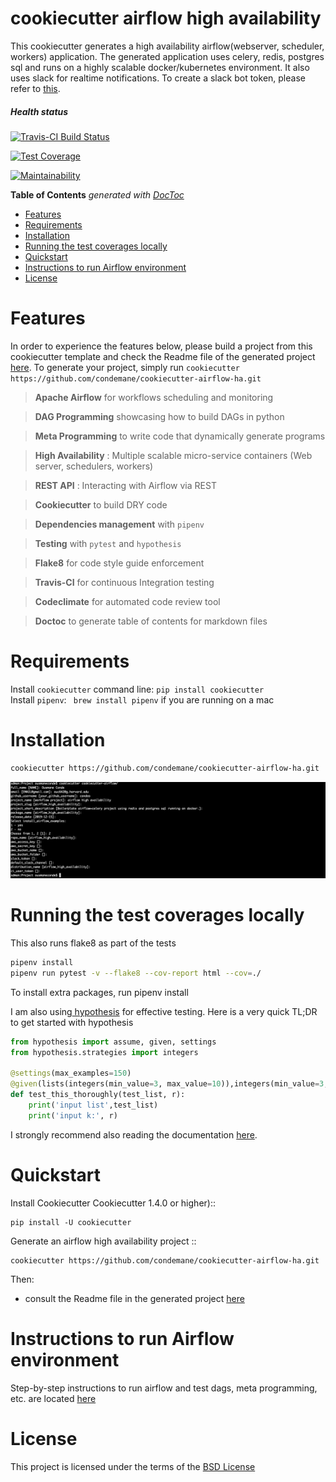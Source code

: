 
# cookiecutter airflow high availability

This cookiecutter generates a high availability airflow(webserver, scheduler, workers) application. 
The generated application uses celery, redis, postgres sql and runs on a highly scalable docker/kubernetes environment. 
It also uses slack for realtime notifications. To create a slack bot token, please refer to
[this](https://slack.com/help/articles/215770388-Create-and-regenerate-API-tokens).

##### Health status
[![Travis-CI Build Status](https://travis-ci.com/condemane/cookiecutter-airflow-ha.svg?branch=master)](https://travis-ci.com/condemane/cookiecutter-airflow-ha)

[![Test Coverage](https://api.codeclimate.com/v1/badges/2babb53ece2cdf5f26b5/test_coverage)](https://codeclimate.com/repos/5df69446d07d92016300451e/test_coverage)

[![Maintainability](https://api.codeclimate.com/v1/badges/2babb53ece2cdf5f26b5/maintainability)](https://codeclimate.com/repos/5df69446d07d92016300451e/maintainability)


<!-- START doctoc generated TOC please keep comment here to allow auto update -->
<!-- DON'T EDIT THIS SECTION, INSTEAD RE-RUN doctoc TO UPDATE -->
**Table of Contents**  *generated with [DocToc](https://github.com/thlorenz/doctoc)*

- [Features](#features)
- [Requirements](#requirements)
- [Installation](#installation)
- [Running the test coverages locally](#running-the-test-coverages-locally)
- [Quickstart](#quickstart)
- [Instructions to run Airflow environment](#instructions-to-run-airflow-environment)
- [License](#license)

<!-- END doctoc generated TOC please keep comment here to allow auto update -->

# Features
In order to experience the features below, please build a project from this cookiecutter template and 
check the Readme file of the generated project [here](%7B%7Bcookiecutter.repo_name%7D%7D/Readme.md).
To generate your project, simply run ```cookiecutter https://github.com/condemane/cookiecutter-airflow-ha.git```

> **Apache Airflow**  for workflows scheduling and monitoring

> **DAG Programming**  showcasing how to build DAGs in python

> **Meta Programming**  to write code that dynamically generate programs

> **High Availability** : Multiple scalable micro-service containers (Web server, schedulers, workers)

> **REST API** : Interacting with Airflow via REST

> **Cookiecutter** to build DRY code

> **Dependencies management** with ``pipenv``

> **Testing**  with  ``pytest`` and ``hypothesis``

> **Flake8**  for code style guide enforcement

> **Travis-CI**  for continuous Integration testing

> **Codeclimate**  for automated code review tool

> **Doctoc**  to generate table of contents for markdown files



# Requirements
Install `cookiecutter` command line: `pip install cookiecutter`     
Install `pipenv`: ` brew install pipenv` if you are running on a mac


# Installation
```bash 
cookiecutter https://github.com/condemane/cookiecutter-airflow-ha.git
```
![](./img/install.png)


# Running the test coverages locally

This also runs flake8 as part of the tests
```bash
pipenv install
pipenv run pytest -v --flake8 --cov-report html --cov=./
```
To install extra packages, run pipenv install <package name>

I am also using[ hypothesis](https://hypothesis.works/hypothesis) for effective testing. Here is a very quick TL;DR 
to get started with hypothesis
```python
from hypothesis import assume, given, settings
from hypothesis.strategies import integers

@settings(max_examples=150)
@given(lists(integers(min_value=3, max_value=10)),integers(min_value=3, max_value=10))
def test_this_thoroughly(test_list, r):
    print('input list',test_list)
    print('input k:', r)
```

I strongly recommend also reading the documentation [here](https://hypothesis.readthedocs.io/en/latest/).


# Quickstart

Install Cookiecutter Cookiecutter 1.4.0 or higher)::

    pip install -U cookiecutter

Generate an airflow high availability project ::

    cookiecutter https://github.com/condemane/cookiecutter-airflow-ha.git

Then:

* consult the Readme file in the generated project [here](%7B%7Bcookiecutter.repo_name%7D%7D/Readme.md)

# Instructions to run Airflow environment
Step-by-step instructions to run airflow and test dags, meta programming, etc. are located 
[here](%7B%7Bcookiecutter.repo_name%7D%7D/Readme.md)

# License
This project is licensed under the terms of the [BSD License](/LICENSE)
